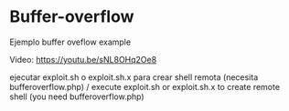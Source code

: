 # Buffer-overflow
Ejemplo buffer oveflow example

Video: https://youtu.be/sNL8OHq2Oe8

ejecutar exploit.sh o exploit.sh.x para crear shell remota (necesita bufferoverflow.php) / execute exploit.sh or exploit.sh.x to create remote shell (you need bufferoverflow.php)


